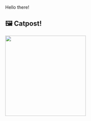 Hello there!



## 🖼️ Catpost!

<sub>
    <img src="https://cdn2.thecatapi.com/images/ds9.jpg" height="256">
</sub>

